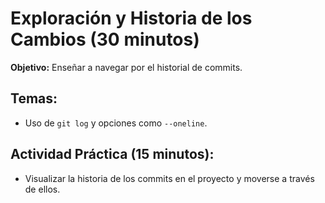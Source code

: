 # Exploración y Historia de los Cambios (30 minutos)
**Objetivo:** Enseñar a navegar por el historial de commits.

## Temas:
- Uso de `git log` y opciones como `--oneline`.
## Actividad Práctica (15 minutos):
- Visualizar la historia de los commits en el proyecto y moverse a través de ellos.
